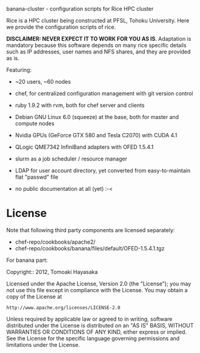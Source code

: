 banana-cluster - configuration scripts for Rice HPC cluster

Rice is a HPC cluster being constructed at PFSL, Tohoku University.
Here we provide the configuration scripts of rice.

**DISCLAIMER:  NEVER EXPECT IT TO WORK FOR YOU AS IS**.  Adaptation is
mandatory because this software depends on many rice specific
details such as IP addresses, user names and NFS shares, and they are
provided as is.

Featuring:

  - ~20 users, ~60 nodes

  - chef, for centralized configuration management with git version
    control

  - ruby 1.9.2 with rvm, both for chef server and clients

  - Debian GNU Linux 6.0 (squeeze) at the base, both for master and
    compute nodes

  - Nvidia GPUs (GeForce GTX 580 and Tesla C2070) with CUDA 4.1

  - QLogic QME7342 InfiniBand adapters with OFED 1.5.4.1

  - slurm as a job scheduler / resource manager

  - LDAP for user account directory, yet converted from
    easy-to-maintain flat "passwd" file

  - no public documentation at all (yet) :-<

License
=======

Note that following third party components are licensed separately:

  - chef-repo/cookbooks/apache2/
  - chef-repo/cookbooks/banana/files/default/OFED-1.5.4.1.tgz

For banana part:

Copyright:: 2012, Tomoaki Hayasaka

Licensed under the Apache License, Version 2.0 (the "License");
you may not use this file except in compliance with the License.
You may obtain a copy of the License at

    http://www.apache.org/licenses/LICENSE-2.0

Unless required by applicable law or agreed to in writing, software
distributed under the License is distributed on an "AS IS" BASIS,
WITHOUT WARRANTIES OR CONDITIONS OF ANY KIND, either express or implied.
See the License for the specific language governing permissions and
limitations under the License.
